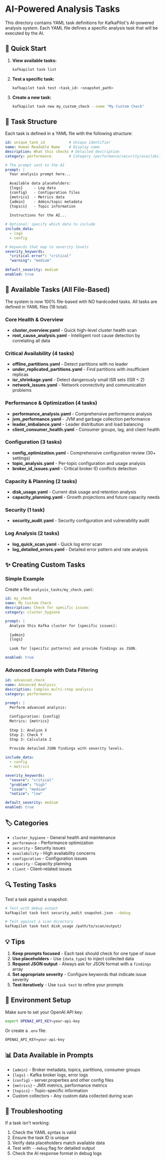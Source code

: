 # AI-Powered Analysis Tasks

This directory contains YAML task definitions for KafkaPilot's AI-powered analysis system. Each YAML file defines a specific analysis task that will be executed by the AI.

## 🚀 Quick Start

1. **View available tasks:**
   ```bash
   kafkapilot task list
   ```

2. **Test a specific task:**
   ```bash
   kafkapilot task test <task_id> <snapshot_path>
   ```

3. **Create a new task:**
   ```bash
   kafkapilot task new my_custom_check --name "My Custom Check"
   ```

## 📝 Task Structure

Each task is defined in a YAML file with the following structure:

```yaml
id: unique_task_id           # Unique identifier
name: Human Readable Name    # Display name
description: What this checks # Detailed description
category: performance        # Category (performance/security/availability/etc.)

# The prompt sent to the AI
prompt: |
  Your analysis prompt here...
  
  Available data placeholders:
  {logs}     - Log data
  {config}   - Configuration files
  {metrics}  - Metrics data
  {admin}    - Admin/topic metadata
  {topics}   - Topic information
  
  Instructions for the AI...

# Optional: specify which data to include
include_data:
  - logs
  - config

# Keywords that map to severity levels
severity_keywords:
  "critical error": "critical"
  "warning": "medium"
  
default_severity: medium
enabled: true
```

## 🎯 Available Tasks (All File-Based)

The system is now 100% file-based with NO hardcoded tasks. All tasks are defined in YAML files (18 total).

### Core Health & Overview
- **cluster_overview.yaml** - Quick high-level cluster health scan
- **root_cause_analysis.yaml** - Intelligent root cause detection by correlating all data

### Critical Availability (4 tasks)
- **offline_partitions.yaml** - Detect partitions with no leader
- **under_replicated_partitions.yaml** - Find partitions with insufficient replicas
- **isr_shrinkage.yaml** - Detect dangerously small ISR sets (ISR < 2)
- **network_issues.yaml** - Network connectivity and communication problems

### Performance & Optimization (4 tasks)
- **performance_analysis.yaml** - Comprehensive performance analysis
- **jvm_performance.yaml** - JVM and garbage collection performance
- **leader_imbalance.yaml** - Leader distribution and load balancing
- **client_consumer_health.yaml** - Consumer groups, lag, and client health

### Configuration (3 tasks)
- **config_optimization.yaml** - Comprehensive configuration review (30+ settings)
- **topic_analysis.yaml** - Per-topic configuration and usage analysis
- **broker_id_issues.yaml** - Critical broker ID conflicts detection

### Capacity & Planning (2 tasks)
- **disk_usage.yaml** - Current disk usage and retention analysis
- **capacity_planning.yaml** - Growth projections and future capacity needs

### Security (1 task)
- **security_audit.yaml** - Security configuration and vulnerability audit

### Log Analysis (2 tasks)
- **log_quick_scan.yaml** - Quick log error scan
- **log_detailed_errors.yaml** - Detailed error pattern and rate analysis

## ✨ Creating Custom Tasks

### Simple Example

Create a file `analysis_tasks/my_check.yaml`:

```yaml
id: my_check
name: My Custom Check
description: Check for specific issues
category: cluster_hygiene

prompt: |
  Analyze this Kafka cluster for [specific issues]:
  
  {admin}
  {logs}
  
  Look for [specific patterns] and provide findings as JSON.

enabled: true
```

### Advanced Example with Data Filtering

```yaml
id: advanced_check
name: Advanced Analysis
description: Complex multi-step analysis
category: performance

prompt: |
  Perform advanced analysis:
  
  Configuration: {config}
  Metrics: {metrics}
  
  Step 1: Analyze X
  Step 2: Check Y
  Step 3: Calculate Z
  
  Provide detailed JSON findings with severity levels.

include_data:
  - config
  - metrics

severity_keywords:
  "severe": "critical"
  "problem": "high"
  "issue": "medium"
  "notice": "low"

default_severity: medium
enabled: true
```

## 🏷️ Categories

- `cluster_hygiene` - General health and maintenance
- `performance` - Performance optimization
- `security` - Security issues
- `availability` - High availability concerns
- `configuration` - Configuration issues
- `capacity` - Capacity planning
- `client` - Client-related issues

## 🔍 Testing Tasks

Test a task against a snapshot:

```bash
# Test with debug output
kafkapilot task test security_audit snapshot.json --debug

# Test against a scan directory
kafkapilot task test disk_usage /path/to/scan/output/
```

## 💡 Tips

1. **Keep prompts focused** - Each task should check for one type of issue
2. **Use placeholders** - Use `{data_type}` to inject collected data
3. **Request JSON output** - Always ask for JSON format with a `findings` array
4. **Set appropriate severity** - Configure keywords that indicate issue severity
5. **Test iteratively** - Use `task test` to refine your prompts

## 🔧 Environment Setup

Make sure to set your OpenAI API key:

```bash
export OPENAI_API_KEY=your-api-key
```

Or create a `.env` file:

```
OPENAI_API_KEY=your-api-key
```

## 📊 Data Available in Prompts

- `{admin}` - Broker metadata, topics, partitions, consumer groups
- `{logs}` - Kafka broker logs, error logs
- `{config}` - server.properties and other config files
- `{metrics}` - JMX metrics, performance metrics
- `{topics}` - Topic-specific information
- Custom collectors - Any custom data collected during scan

## 🚨 Troubleshooting

If a task isn't working:

1. Check the YAML syntax is valid
2. Ensure the task ID is unique
3. Verify data placeholders match available data
4. Test with `--debug` flag for detailed output
5. Check the AI response format in debug logs
